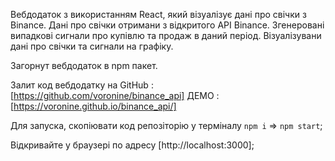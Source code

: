 Вебдодаток з використанням React, який візуалізує дані про свічки з Binance.
Дані про свічки отримани з відкритого API Binance.
Згенеровані випадкові сигнали про купівлю та продаж в даний період.
Візуалізувани дані про свічки та сигнали на графіку.

Загорнут вебдодаток в npm пакет.


Залит код вебдодатку на GitHub : [https://github.com/voronine/binance_api]
ДЕМО : [https://voronine.github.io/binance_api/]


Для запуска, скопіювати код репозіторію у терміналу `npm i` => `npm start`;

Відкривайте у браузері по адресу [http://localhost:3000];


